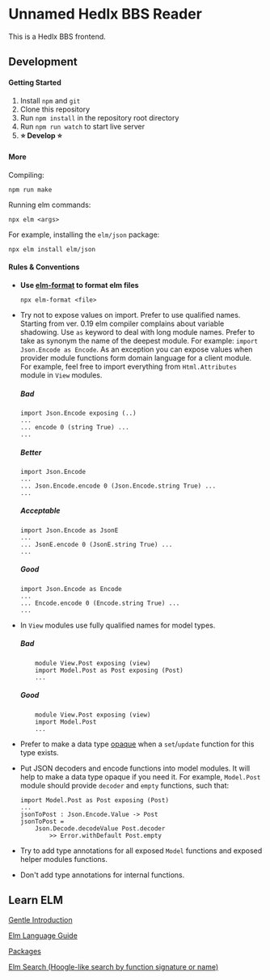 # Unnamed Hedlx BBS Reader 

This is a Hedlx BBS frontend.

## Development

#### Getting Started

1. Install `npm` and `git`
1. Clone this repository
1. Run `npm install` in the repository root directory
1. Run `npm run watch` to start live server
1. **⭐ Develop ⭐**

#### More

Compiling:
```
npm run make
```

Running elm commands:
```
npx elm <args>
```

For example, installing the `elm/json` package:

```
npx elm install elm/json
```

#### Rules & Conventions

- **Use [elm-format](https://github.com/avh4/elm-format) to format elm files**
    ```
    npx elm-format <file>
    ```
- Try not to expose values on import. Prefer to use qualified names. Starting from ver. 0.19 elm compiler complains about variable shadowing. 
Use `as` keyword to deal with long module names. Prefer to take as synonym the name of the deepest module. For example: `import Json.Encode as Encode`. 
As an exception you can expose values when provider module functions form domain language for a client module. For example, feel free to import everything from `Html.Attributes` module in `View` modules.

    ##### Bad
    ```
    import Json.Encode exposing (..)
    ...
    ... encode 0 (string True) ...
    ...
    ```

    ##### Better
    ```
    import Json.Encode 
    ...
    ... Json.Encode.encode 0 (Json.Encode.string True) ...
    ...
    ```

    ##### Acceptable
    ```
    import Json.Encode as JsonE
    ...
    ... JsonE.encode 0 (JsonE.string True) ...
    ...
    ```

    ##### Good
    ```
    import Json.Encode as Encode
    ...
    ... Encode.encode 0 (Encode.string True) ...
    ...
    ```
- In `View` modules use fully qualified names for model types.
    ##### Bad
    ```
        module View.Post exposing (view)
        import Model.Post as Post exposing (Post)
        ...
    ```
    ##### Good
    ```
        module View.Post exposing (view)
        import Model.Post 
        ...
    ```

- Prefer to make a data type [opaque](https://package.elm-lang.org/help/design-guidelines) when a `set`/`update` function for this type exists. 

- Put JSON decoders and encode functions into model modules. It will help to make a data type opaque if you need it. For example, `Model.Post` module should provide `decoder` and `empty` functions, such that:
    ```
    import Model.Post as Post exposing (Post)
    ...
    jsonToPost : Json.Encode.Value -> Post
    jsonToPost = 
        Json.Decode.decodeValue Post.decoder 
            >> Error.withDefault Post.empty
    ```
- Try to add type annotations for all exposed `Model` functions and exposed helper modules functions.

- Don't add type annotations for internal functions. 

## Learn ELM
[Gentle Introduction](https://elmprogramming.com/)

[Elm Language Guide](https://guide.elm-lang.org/)

[Packages](https://package.elm-lang.org/)

[Elm Search (Hoogle-like search by function signature or name)](https://klaftertief.github.io/elm-search/)

